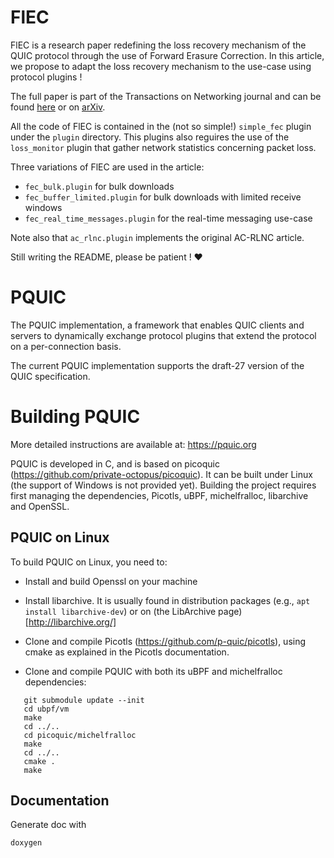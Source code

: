 # FlEC

FlEC is a research paper redefining the loss recovery mechanism of the QUIC protocol through the use
of Forward Erasure Correction. In this article, we propose to adapt the loss recovery mechanism to the 
use-case using protocol plugins !

The full paper is part of the Transactions on Networking journal and can be found [here](https://ieeexplore.ieee.org/document/9861377) or on [arXiv](https://arxiv.org/abs/2208.07741).

All the code of FlEC is contained in the (not so simple!) `simple_fec` plugin under the `plugin` directory. This plugins also reguires the use of 
the `loss_monitor` plugin that gather network statistics concerning packet loss.

Three variations of FlEC are used in the article:
- `fec_bulk.plugin` for bulk downloads
- `fec_buffer_limited.plugin` for bulk downloads with limited receive windows
- `fec_real_time_messages.plugin` for the real-time messaging use-case

Note also that `ac_rlnc.plugin` implements the original AC-RLNC article.



Still writing the README, please be patient ! ❤️

# PQUIC

The PQUIC implementation, a framework that enables QUIC clients and servers to dynamically exchange protocol plugins that extend the protocol on a per-connection basis.

The current PQUIC implementation supports the draft-27 version of the QUIC specification.

# Building PQUIC

More detailed instructions are available at: https://pquic.org

PQUIC is developed in C, and is based on picoquic (https://github.com/private-octopus/picoquic).
It can be built under Linux (the support of Windows is not provided yet).
Building the project requires first managing the dependencies, Picotls, uBPF, michelfralloc, libarchive
and OpenSSL.

## PQUIC on Linux

To build PQUIC on Linux, you need to:

 * Install and build Openssl on your machine

 * Install libarchive. It is usually found in distribution packages (e.g., `apt install libarchive-dev`) or on (the LibArchive page)[http://libarchive.org/]

 * Clone and compile Picotls (https://github.com/p-quic/picotls), using cmake as explained in the Picotls documentation.

 * Clone and compile PQUIC with both its uBPF and michelfralloc dependencies:

~~~
   git submodule update --init
   cd ubpf/vm
   make
   cd ../..
   cd picoquic/michelfralloc
   make
   cd ../..
   cmake .
   make
~~~

## Documentation

Generate doc with
```bash
doxygen
```
